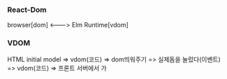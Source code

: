 
### React-Dom

browser[dom] <---> Elm Runtime[vdom]

### VDOM
HTML
initial model =>  vdom(코드) =>  dom띄워주기 => 실제돔을 눌렀다(이벤트) => vdom(코드)
=> 프론트 서버에서 가